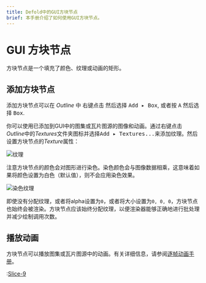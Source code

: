```yaml
---
title: Defold中的GUI方块节点
brief: 本手册介绍了如何使用GUI方块节点。
---
```


# GUI 方块节点

方块节点是一个填充了颜色、纹理或动画的矩形。

## 添加方块节点

添加方块节点可以在 *Outline* 中 <kbd>右键点击</kbd> 然后选择 <kbd>Add ▸ Box</kbd>, 或者按 <kbd>A</kbd> 然后选择 <kbd>Box</kbd>.

你可以使用已添加到GUI中的图集或瓦片图源的图像和动画。通过<kbd>右键点击</kbd>*Outline*中的*Textures*文件夹图标并选择<kbd>Add ▸ Textures...</kbd>来添加纹理。然后设置方块节点的*Texture*属性：

![纹理](images/gui-box/create.png)

注意方块节点的颜色会对图形进行染色。染色颜色会与图像数据相乘，这意味着如果将颜色设置为白色（默认值），则不会应用染色效果。

![染色纹理](images/gui-box/tinted.png)

即使没有分配纹理，或者将alpha设置为`0`，或者将大小设置为`0, 0, 0`，方块节点也始终会被渲染。方块节点应该始终分配纹理，以便渲染器能够正确地进行批处理并减少绘制调用次数。

## 播放动画

方块节点可以播放图集或瓦片图源中的动画。有关详细信息，请参阅[逐帧动画手册](/manuals/flipbook-animation)。

:[Slice-9](../shared/slice-9-texturing.md)